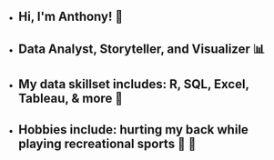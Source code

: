 - ## Hi, I'm Anthony! 👋
- ## Data Analyst, Storyteller, and Visualizer 📊
- ## My data skillset includes: R, SQL, Excel, Tableau, & more 🧰
- ## Hobbies include: hurting my back while playing recreational sports 🏐 🎾
<!--
**AnthonysAnalysis/AnthonysAnalysis** is a ✨ _special_ ✨ repository because its `README.md` (this file) appears on your GitHub profile.

Here are some ideas to get you started:

- 🔭 I’m currently working on ...
- 🌱 I’m currently learning ...
- 👯 I’m looking to collaborate on ...
- 🤔 I’m looking for help with ...
- 💬 Ask me about ...
- 📫 How to reach me: ...
- 😄 Pronouns: ...
- ⚡ Fun fact: ...
-->
